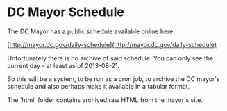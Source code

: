 # DC Mayor Schedule

The DC Mayor has a public schedule available online here:

[http://mayor.dc.gov/daily-schedule](http://mayor.dc.gov/daily-schedule)

Unfortunately there is no archive of said schedule. You can only see the current day - at least as of 2013-08-21.

So this will be a system, to be run as a cron job, to archive the DC mayor's schedule and also perhaps make it available in a tabular format.


The 'html' folder contains archived raw HTML from the mayor's site.
